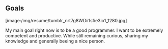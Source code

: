 ## Goals

[image:/img/resume/tumblr_nrt7g8WDii1sfie3io1_1280.jpg]

My main goal right now is to be a good programmer. I want to be extremely competent and productive. While still remaining curious, sharing my knowledge and generally beeing a nice person.

